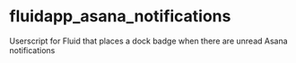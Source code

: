 # fluidapp_asana_notifications
Userscript for Fluid that places a dock badge when there are unread Asana notifications
